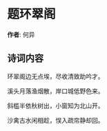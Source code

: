 # 题环翠阁

**作者**: 何异

## 诗词内容

环翠阁边无点埃，尽收清致助吟才。

溪头月落渔烟散，岸口城低野色来。

斜槛半依秋树出，小窗知为北山开。

沙禽古水闲相趁，悮入疏帘静却回。

